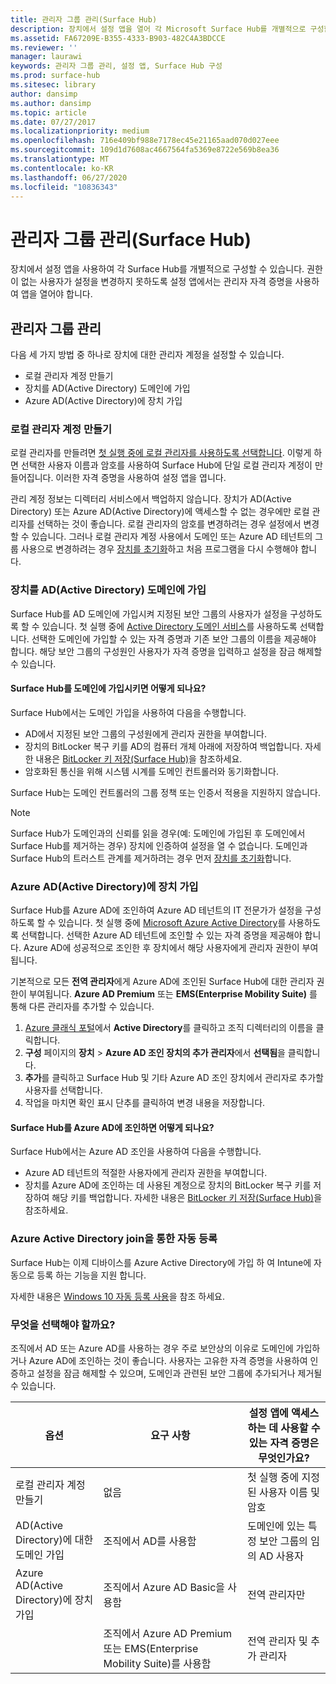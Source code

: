 ```yaml
---
title: 관리자 그룹 관리(Surface Hub)
description: 장치에서 설정 앱을 열어 각 Microsoft Surface Hub를 개별적으로 구성할 수 있습니다.
ms.assetid: FA67209E-B355-4333-B903-482C4A3BDCCE
ms.reviewer: ''
manager: laurawi
keywords: 관리자 그룹 관리, 설정 앱, Surface Hub 구성
ms.prod: surface-hub
ms.sitesec: library
author: dansimp
ms.author: dansimp
ms.topic: article
ms.date: 07/27/2017
ms.localizationpriority: medium
ms.openlocfilehash: 716e409bf988e7178ec45e21165aad070d027eee
ms.sourcegitcommit: 109d1d7608ac4667564fa5369e8722e569b8ea36
ms.translationtype: MT
ms.contentlocale: ko-KR
ms.lasthandoff: 06/27/2020
ms.locfileid: "10836343"
---
```

# 관리자 그룹 관리(Surface Hub)


장치에서 설정 앱을 사용하여 각 Surface Hub를 개별적으로 구성할 수 있습니다. 권한이 없는 사용자가 설정을 변경하지 못하도록 설정 앱에서는 관리자 자격 증명을 사용하여 앱을 열어야 합니다.


## 관리자 그룹 관리

다음 세 가지 방법 중 하나로 장치에 대한 관리자 계정을 설정할 수 있습니다.

-   로컬 관리자 계정 만들기
-   장치를 AD(Active Directory) 도메인에 가입
-   Azure AD(Active Directory)에 장치 가입


### 로컬 관리자 계정 만들기

로컬 관리자를 만들려면 [첫 실행 중에 로컬 관리자를 사용하도록 선택합니다](first-run-program-surface-hub.md#use-a-local-admin). 이렇게 하면 선택한 사용자 이름과 암호를 사용하여 Surface Hub에 단일 로컬 관리자 계정이 만들어집니다. 이러한 자격 증명을 사용하여 설정 앱을 엽니다.

관리 계정 정보는 디렉터리 서비스에서 백업하지 않습니다. 장치가 AD(Active Directory) 또는 Azure AD(Active Directory)에 액세스할 수 없는 경우에만 로컬 관리자를 선택하는 것이 좋습니다. 로컬 관리자의 암호를 변경하려는 경우 설정에서 변경할 수 있습니다. 그러나 로컬 관리자 계정 사용에서 도메인 또는 Azure AD 테넌트의 그룹 사용으로 변경하려는 경우 [장치를 초기화](device-reset-surface-hub.md)하고 처음 프로그램을 다시 수행해야 합니다.

### 장치를 AD(Active Directory) 도메인에 가입

Surface Hub를 AD 도메인에 가입시켜 지정된 보안 그룹의 사용자가 설정을 구성하도록 할 수 있습니다. 첫 실행 중에 [Active Directory 도메인 서비스](first-run-program-surface-hub.md#use-active-directory-domain-services)를 사용하도록 선택합니다. 선택한 도메인에 가입할 수 있는 자격 증명과 기존 보안 그룹의 이름을 제공해야 합니다. 해당 보안 그룹의 구성원인 사용자가 자격 증명을 입력하고 설정을 잠금 해제할 수 있습니다.

#### Surface Hub를 도메인에 가입시키면 어떻게 되나요?
Surface Hub에서는 도메인 가입을 사용하여 다음을 수행합니다.
- AD에서 지정된 보안 그룹의 구성원에게 관리자 권한을 부여합니다.
- 장치의 BitLocker 복구 키를 AD의 컴퓨터 개체 아래에 저장하여 백업합니다. 자세한 내용은 [BitLocker 키 저장(Surface Hub)](save-bitlocker-key-surface-hub.md)을 참조하세요.
- 암호화된 통신을 위해 시스템 시계를 도메인 컨트롤러와 동기화합니다.

Surface Hub는 도메인 컨트롤러의 그룹 정책 또는 인증서 적용을 지원하지 않습니다.

> [!NOTE]
> Surface Hub가 도메인과의 신뢰를 읽을 경우(예: 도메인에 가입된 후 도메인에서 Surface Hub를 제거하는 경우) 장치에 인증하여 설정을 열 수 없습니다. 도메인과 Surface Hub의 트러스트 관계를 제거하려는 경우 먼저 [장치를 초기화](device-reset-surface-hub.md)합니다.


### Azure AD(Active Directory)에 장치 가입

Surface Hub를 Azure AD에 조인하여 Azure AD 테넌트의 IT 전문가가 설정을 구성하도록 할 수 있습니다. 첫 실행 중에 [Microsoft Azure Active Directory](first-run-program-surface-hub.md#use-microsoft-azure-active-directory)를 사용하도록 선택합니다. 선택한 Azure AD 테넌트에 조인할 수 있는 자격 증명을 제공해야 합니다. Azure AD에 성공적으로 조인한 후 장치에서 해당 사용자에게 관리자 권한이 부여됩니다.

기본적으로 모든 **전역 관리자**에게 Azure AD에 조인된 Surface Hub에 대한 관리자 권한이 부여됩니다. **Azure AD Premium** 또는 **EMS(Enterprise Mobility Suite)** 를 통해 다른 관리자를 추가할 수 있습니다.
1.  [Azure 클래식 포털](https://manage.windowsazure.com/)에서 **Active Directory**를 클릭하고 조직 디렉터리의 이름을 클릭합니다.
2.  **구성** 페이지의 **장치** > **Azure AD 조인 장치의 추가 관리자**에서 **선택됨**을 클릭합니다.
3.  **추가**를 클릭하고 Surface Hub 및 기타 Azure AD 조인 장치에서 관리자로 추가할 사용자를 선택합니다.
4.  작업을 마치면 확인 표시 단추를 클릭하여 변경 내용을 저장합니다.

#### Surface Hub를 Azure AD에 조인하면 어떻게 되나요?
Surface Hub에서는 Azure AD 조인을 사용하여 다음을 수행합니다.
- Azure AD 테넌트의 적절한 사용자에게 관리자 권한을 부여합니다.
- 장치를 Azure AD에 조인하는 데 사용된 계정으로 장치의 BitLocker 복구 키를 저장하여 해당 키를 백업합니다. 자세한 내용은 [BitLocker 키 저장(Surface Hub)](save-bitlocker-key-surface-hub.md)을 참조하세요.

### Azure Active Directory join을 통한 자동 등록

Surface Hub는 이제 디바이스를 Azure Active Directory에 가입 하 여 Intune에 자동으로 등록 하는 기능을 지원 합니다. 

자세한 내용은 [Windows 10 자동 등록 사용](https://docs.microsoft.com/intune/windows-enroll#enable-windows-10-automatic-enrollment)을 참조 하세요.

### 무엇을 선택해야 할까요?

조직에서 AD 또는 Azure AD를 사용하는 경우 주로 보안상의 이유로 도메인에 가입하거나 Azure AD에 조인하는 것이 좋습니다. 사용자는 고유한 자격 증명을 사용하여 인증하고 설정을 잠금 해제할 수 있으며, 도메인과 관련된 보안 그룹에 추가되거나 제거될 수 있습니다.

| 옵션                                            | 요구 사항                            | 설정 앱에 액세스하는 데 사용할 수 있는 자격 증명은 무엇인가요?  |
|---------------------------------------------------|-----------------------------------------|-------|
| 로컬 관리자 계정 만들기                      | 없음                                    | 첫 실행 중에 지정된 사용자 이름 및 암호 |
| AD(Active Directory)에 대한 도메인 가입              | 조직에서 AD를 사용함               | 도메인에 있는 특정 보안 그룹의 임의 AD 사용자 |
| Azure AD(Active Directory)에 장치 가입 | 조직에서 Azure AD Basic을 사용함   | 전역 관리자만 |
| &nbsp;                                            | 조직에서 Azure AD Premium 또는 EMS(Enterprise Mobility Suite)를 사용함 | 전역 관리자 및 추가 관리자 |


